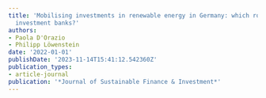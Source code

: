 ```yaml
---
title: 'Mobilising investments in renewable energy in Germany: which role for public
  investment banks?'
authors:
- Paola D'Orazio
- Philipp Löwenstein
date: '2022-01-01'
publishDate: '2023-11-14T15:41:12.542360Z'
publication_types:
- article-journal
publication: '*Journal of Sustainable Finance & Investment*'
---
```

